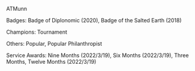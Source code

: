 ATMunn

Badges: Badge of Diplonomic (2020), Badge of the Salted Earth  (2018)

Champions: Tournament

Others: Popular, Popular Philanthropist

Service Awards: Nine Months (2022/3/19), Six Months (2022/3/19), Three Months, Twelve Months (2022/3/19)



